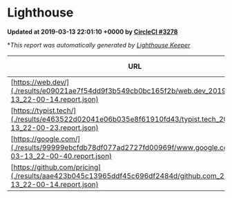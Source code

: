 
# Lighthouse

**Updated at 2019-03-13 22:01:10 +0000 by [CircleCI #3278](https://circleci.com/gh/ItinerisLtd/lighthouse-keeper-example/3278)**

**This report was automatically generated by [Lighthouse Keeper](https://github.com/itinerisltd/lighthouse-keeper)*

| URL | Performance | Accessibility | Best Practices | SEO | PWA | Updated At |
| --- | --- | --- | --- | --- | --- | --- |
| [https://web.dev/](./results/e09021ae7f54dd9f3b549cb0bc165f2b/web.dev_2019-03-13_22-00-14.report.json) | 0.94 | 0.93 | 1 | 0.87 | 1 | 2019-03-13T22:00:14.418Z |
| [https://typist.tech/](./results/e463522d02041e06b035e8f61910fd43/typist.tech_2019-03-13_22-00-23.report.json) | 1 |  |  |  |  | 2019-03-13T22:00:23.664Z |
| [https://google.com/](./results/99999ebcfdb78df077ad2727fd00969f/www.google.com_2019-03-13_22-00-40.report.json) | 0.95 | 0.71 | 0.93 | 0.82 | 0.58 | 2019-03-13T22:00:40.227Z |
| [https://github.com/pricing](./results/aae423b045c13965ddf45c696df2484d/github.com_2019-03-13_22-00-14.report.json) | 0.8 | 0.89 | 0.93 | 0.9 | 0.58 | 2019-03-13T22:00:14.584Z |
